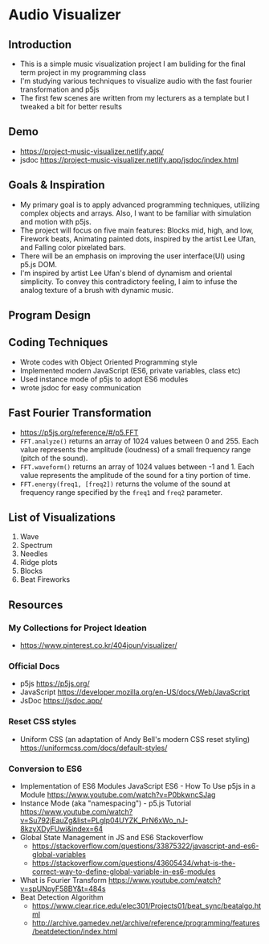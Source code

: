 # Audio Visualizer

## Introduction

- This is a simple music visualization project I am buliding for the final term project in my programming class
- I'm studying various techniques to visualize audio with the fast fourier transformation and p5js
- The first few scenes are written from my lecturers as a template but I tweaked a bit for better results

## Demo

- https://project-music-visualizer.netlify.app/
- jsdoc https://project-music-visualizer.netlify.app/jsdoc/index.html

## Goals & Inspiration

- My primary goal is to apply advanced programming techniques, utilizing complex objects and arrays. Also, I want to be familiar with simulation and motion with p5js.
- The project will focus on five main features: Blocks mid, high, and low, Firework beats, Animating painted dots, inspired by the artist Lee Ufan, and Falling color pixelated bars.
- There will be an emphasis on improving the user interface(UI) using p5.js DOM.
- I'm inspired by artist Lee Ufan's blend of dynamism and oriental simplicity. To convey this contradictory feeling, I aim to infuse the analog texture of a brush with dynamic music.

## Program Design

## Coding Techniques

- Wrote codes with Object Oriented Programming style
- Implemented modern JavaScript (ES6, private variables, class etc)
- Used instance mode of p5js to adopt ES6 modules
- wrote jsdoc for easy communication

## Fast Fourier Transformation

- https://p5js.org/reference/#/p5.FFT
- `FFT.analyze()` returns an array of 1024 values between 0 and 255. Each value represents the amplitude (loudness) of a small frequency range (pitch of the sound).
- `FFT.waveform()` returns an array of 1024 values between -1 and 1. Each value represents the amplitude of the sound for a tiny portion of time.
- `FFT.energy(freq1, [freq2])` returns the volume of the sound at frequency range specified by the `freq1` and `freq2` parameter.

## List of Visualizations

1. Wave
2. Spectrum
3. Needles
4. Ridge plots
5. Blocks
6. Beat Fireworks

## Resources

### My Collections for Project Ideation

- https://www.pinterest.co.kr/404joun/visualizer/

### Official Docs

- p5js https://p5js.org/
- JavaScript https://developer.mozilla.org/en-US/docs/Web/JavaScript
- JsDoc https://jsdoc.app/

### Reset CSS styles

- Uniform CSS (an adaptation of Andy Bell's modern CSS reset styling) https://uniformcss.com/docs/default-styles/

### Conversion to ES6

- Implementation of ES6 Modules
  JavaScript ES6 - How To Use p5js in a Module https://www.youtube.com/watch?v=P0bkwncSJag
- Instance Mode (aka "namespacing") - p5.js Tutorial https://www.youtube.com/watch?v=Su792jEauZg&list=PLglp04UYZK_PrN6xWo_nJ-8kzyXDyFUwi&index=64
- Global State Management in JS and ES6
  Stackoverflow
  - https://stackoverflow.com/questions/33875322/javascript-and-es6-global-variables
  - https://stackoverflow.com/questions/43605434/what-is-the-correct-way-to-define-global-variable-in-es6-modules
- What is Fourier Transform https://www.youtube.com/watch?v=spUNpyF58BY&t=484s
- Beat Detection Algorithm
  - https://www.clear.rice.edu/elec301/Projects01/beat_sync/beatalgo.html
  - http://archive.gamedev.net/archive/reference/programming/features/beatdetection/index.html
